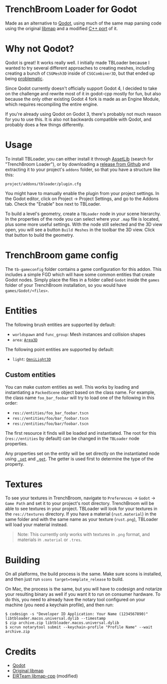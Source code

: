 # TrenchBroom Loader for Godot
Made as an alternative to [Qodot](https://github.com/QodotPlugin/qodot-plugin), using much of the
same map parsing code using the original [libmap](https://github.com/QodotPlugin/libmap) and a
modified [C++ port](https://github.com/EIRTeam/qodot/tree/4.0) of it.

# Why not Qodot?
Qodot is great! It works really well. I initially made TBLoader because I wanted to try several
different approaches to creating meshes, including creating a bunch of `CSGMesh3D` inside of
`CSGCombiner3D`, but that ended up being [problematic](https://github.com/godotengine/godot/issues/58637).

Since Qodot currently doesn't officially support Godot 4, I decided to take on the challenge and
rewrite most of it in godot-cpp mostly for fun, but also because the only other existing Godot 4
fork is made as an Engine Module, which requires recompiling the entire engine.

If you're already using Qodot on Godot 3, there's probably not much reason for you to use this. It
is also not backwards compatible with Qodot, and probably does a few things differently.

# Usage
To install TBLoader, you can either install it through [AssetLib](https://godotengine.org/asset-library/asset/1265)
(search for "TrenchBroom Loader"), or by downloading a [release from Github](https://github.com/codecat/godot-tbloader/releases)
and extracting it to your project's `addons` folder, so that you have a structure like this:
```
project/addons/tbloader/plugin.cfg
```

You might have to manually enable the plugin from your project settings. In the Godot editor, click
on Project -> Project Settings, and go to the Addons tab. Check the "Enable" box next to TBLoader.

To build a level's geometry, create a `TBLoader` node in your scene hierarchy. In the properties of
the node you can select where your `.map` file is located, plus some more useful settings. With the
node still selected and the 3D view open, you will see a button `Build Meshes` in the toolbar the 3D
view. Click that button to build the geometry.

# TrenchBroom game config
The `tb-gameconfig` folder contains a game configuration for this addon. This includes a simple FGD
which will have some common entities that create Godot nodes. Simply place the files in a folder
called `Godot` inside the `games` folder of your TrenchBroom installation, so you would have
`games/Godot/<files>`.

# Entities
The following brush entities are supported by default:

* `worldspawn` and `func_group`: Mesh instances and collision shapes
* `area`: [`Area3D`](https://docs.godotengine.org/en/latest/classes/class_area3d.html)

The following point entities are supported by default:
* `light`: [`OmniLight3D`](https://docs.godotengine.org/en/latest/classes/class_omnilight3d.html)

## Custom entities
You can make custom entities as well. This works by loading and instantiating a `PackedScene` object
based on the class name. For example, the class name `foo_bar_foobar` will try to load one of the
following in this order:

* `res://entities/foo_bar_foobar.tscn`
* `res://entities/foo/bar_foobar.tscn`
* `res://entities/foo/bar/foobar.tscn`

The first resource it finds will be loaded and instantiated. The root for this (`res://entities` by
default) can be changed in the `TBLoader` node properties.

Any properties set on the entity will be set directly on the instantiated node using
[`_set`](https://docs.godotengine.org/en/latest/classes/class_object.html#class-object-method-set)
and [`_get`](https://docs.godotengine.org/en/latest/classes/class_object.html#class-object-method-get).
The getter is used first to determine the type of the property.

# Textures
To see your textures in TrenchBroom, navigate to `Preferences` -> `Godot` -> `Game Path` and set it to your project's root directory. TrenchBroom will be able to see textures in your project. TBLoader will look for your textures in the `res://textures` directory. If you have a material (`rust.material`) in the same folder and with the same name as your texture (`rust.png`), TBLoader will load your material instead.

> Note: This currently only works with textures in `.png` format, and materials in `.material` or `.tres`.

# Building
On all platforms, the build process is the same. Make sure scons is installed, and then just run
`scons target=template_release` to build.

On Mac, the process is the same, but you will have to codesign and notarize your resulting binary as
well if you want it to run on consumer hardware. To do this, you need to already have the notary
tool configured on your machine (you need a keychain profile), and then run:

```
$ codesign -s "Developer ID Application: Your Name (1234567890)" libtbloader.macos.universal.dylib --timestamp
$ zip archive.zip libtbloader.macos.universal.dylib
$ xcrun notarytool submit --keychain-profile "Profile Name" --wait archive.zip
```

# Credits
* [Qodot](https://github.com/QodotPlugin/qodot-plugin)
* [Original libmap](https://github.com/QodotPlugin/libmap)
* [EIRTeam libmap-cpp](https://github.com/EIRTeam/qodot/tree/4.0) (modified)
